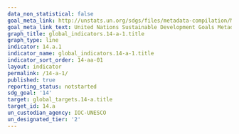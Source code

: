 ```yaml
---
data_non_statistical: false
goal_meta_link: http://unstats.un.org/sdgs/files/metadata-compilation/Metadata-Goal-14.pdf
goal_meta_link_text: United Nations Sustainable Development Goals Metadata (pdf 288kB)
graph_title: global_indicators.14-a-1.title
graph_type: line
indicator: 14.a.1
indicator_name: global_indicators.14-a-1.title
indicator_sort_order: 14-aa-01
layout: indicator
permalink: /14-a-1/
published: true
reporting_status: notstarted
sdg_goal: '14'
target: global_targets.14-a.title
target_id: 14.a
un_custodian_agency: IOC-UNESCO
un_designated_tier: '2'
---
```

